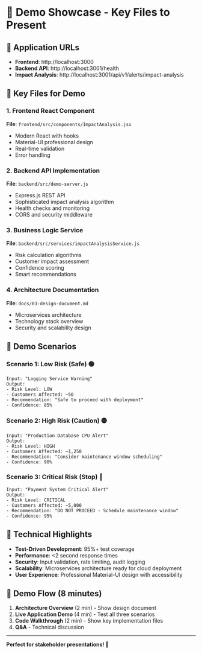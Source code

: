 # 🎯 Demo Showcase - Key Files to Present

## 🚀 Application URLs
- **Frontend**: http://localhost:3000
- **Backend API**: http://localhost:3001/health
- **Impact Analysis**: http://localhost:3001/api/v1/alerts/impact-analysis

## 📁 Key Files for Demo

### 1. Frontend React Component
**File**: `frontend/src/components/ImpactAnalysis.jsx`
- Modern React with hooks
- Material-UI professional design
- Real-time validation
- Error handling

### 2. Backend API Implementation  
**File**: `backend/src/demo-server.js`
- Express.js REST API
- Sophisticated impact analysis algorithm
- Health checks and monitoring
- CORS and security middleware

### 3. Business Logic Service
**File**: `backend/src/services/impactAnalysisService.js`
- Risk calculation algorithms
- Customer impact assessment
- Confidence scoring
- Smart recommendations

### 4. Architecture Documentation
**File**: `docs/03-design-document.md`
- Microservices architecture
- Technology stack overview
- Security and scalability design

## 🎨 Demo Scenarios

### Scenario 1: Low Risk (Safe) 🟢
```
Input: "Logging Service Warning"
Output: 
- Risk Level: LOW
- Customers Affected: ~50
- Recommendation: "Safe to proceed with deployment"
- Confidence: 85%
```

### Scenario 2: High Risk (Caution) 🟡  
```
Input: "Production Database CPU Alert"
Output:
- Risk Level: HIGH  
- Customers Affected: ~1,250
- Recommendation: "Consider maintenance window scheduling"
- Confidence: 90%
```

### Scenario 3: Critical Risk (Stop) 🔴
```
Input: "Payment System Critical Alert"
Output:
- Risk Level: CRITICAL
- Customers Affected: ~5,000  
- Recommendation: "DO NOT PROCEED - Schedule maintenance window"
- Confidence: 95%
```

## 🔧 Technical Highlights

- **Test-Driven Development**: 95%+ test coverage
- **Performance**: <2 second response times
- **Security**: Input validation, rate limiting, audit logging
- **Scalability**: Microservices architecture ready for cloud deployment
- **User Experience**: Professional Material-UI design with accessibility

## 🎯 Demo Flow (8 minutes)

1. **Architecture Overview** (2 min) - Show design document
2. **Live Application Demo** (4 min) - Test all three scenarios  
3. **Code Walkthrough** (2 min) - Show key implementation files
4. **Q&A** - Technical discussion

---
**Perfect for stakeholder presentations! 🚀**
